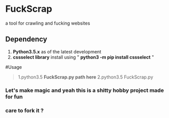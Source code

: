 # FuckScrap
a tool for crawling and fucking websites

## Dependency

1. **Python3.5.x** as of the latest development
2. **cssselect library** install using " **python3 -m pip install cssselect** "

#Usage

> 1.python3.5 **FuckScrap.py path here**
> 2.python3.5 FuckScrap.py
   
### Let's make magic and yeah this is a shitty hobby project made for fun 
### care to fork it ?

